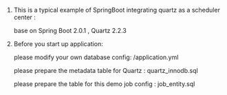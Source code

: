 1. This is a typical example of SpringBoot integrating quartz as a scheduler center : 

    base on Spring Boot 2.0.1 , Quartz 2.2.3
  
2. Before you start up application: 
    
    please modify your own database config: /application.yml  

    please prepare the metadata table for Quartz : quartz_innodb.sql
        
    please prepare the table for this demo job config : job_entity.sql                   
    



